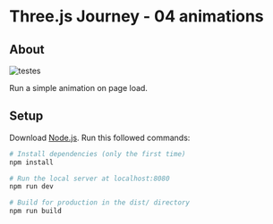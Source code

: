 # Three.js Journey - 04 animations

## About

![testes](https://user-images.githubusercontent.com/62032328/228705355-db5df652-38f9-4556-8b5f-1187a7231263.gif)

Run a simple animation on page load.

## Setup
Download [Node.js](https://nodejs.org/en/download/).
Run this followed commands:

``` bash
# Install dependencies (only the first time)
npm install

# Run the local server at localhost:8080
npm run dev

# Build for production in the dist/ directory
npm run build
```
